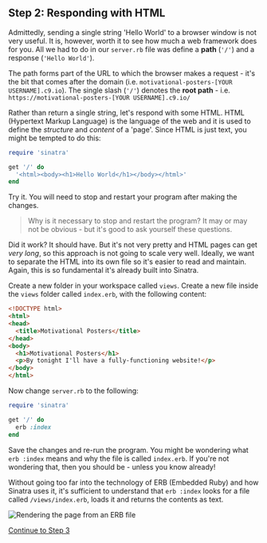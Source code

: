 ## Step 2: Responding with HTML
Admittedly, sending a single string 'Hello World' to a browser window is not very useful.  It is, however, worth it to see how much a web framework does for you.  All we had to do in our `server.rb` file was define a **path** (`'/'`) and a response (`'Hello World'`).

The path forms part of the URL to which the browser makes a request - it's the bit that comes after the domain (i.e. `motivational-posters-[YOUR USERNAME].c9.io`).  The single slash (`'/'`) denotes the **root path** - i.e. `https://motivational-posters-[YOUR USERNAME].c9.io/`

Rather than return a single string, let's respond with some HTML.  HTML (Hypertext Markup Language) is the language of the web and it is used to define the _structure_ and _content_ of a 'page'.  Since HTML is just text, you might be tempted to do this:

```ruby
require 'sinatra'

get '/' do
  '<html><body><h1>Hello World</h1></body></html>'
end
```

Try it.  You will need to stop and restart your program after making the changes.

> Why is it necessary to stop and restart the program?  It may or may not be obvious - but it's good to ask yourself these questions.

Did it work?  It should have.  But it's not very pretty and HTML pages can get _very long_, so this approach is not going to scale very well.  Ideally, we want to separate the HTML into its own file so it's easier to read and maintain.  Again, this is so fundamental it's already built into Sinatra.

Create a new folder in your workspace called `views`.  Create a new file inside the `views` folder called `index.erb`, with the following content:

```html
<!DOCTYPE html>
<html>
<head>
  <title>Motivational Posters</title>
</head>
<body>
  <h1>Motivational Posters</h1>
  <p>By tonight I'll have a fully-functioning website!</p>
</body>
</html>
```

Now change `server.rb` to the following:
```ruby
require 'sinatra'

get '/' do
  erb :index
end
```

Save the changes and re-run the program.  You might be wondering what `erb :index` means and why the file is called `index.erb`.  If you're not wondering that, then you should be - unless you know already!

Without going too far into the technology of ERB (Embedded Ruby) and how Sinatra uses it, it's sufficient to understand that `erb :index` looks for a file called `/views/index.erb`, loads it and returns the contents as text.

![Rendering the page from an ERB file](/images/step_2_running_in_cloud9.jpg)

[Continue to Step 3](/steps/3.md)
